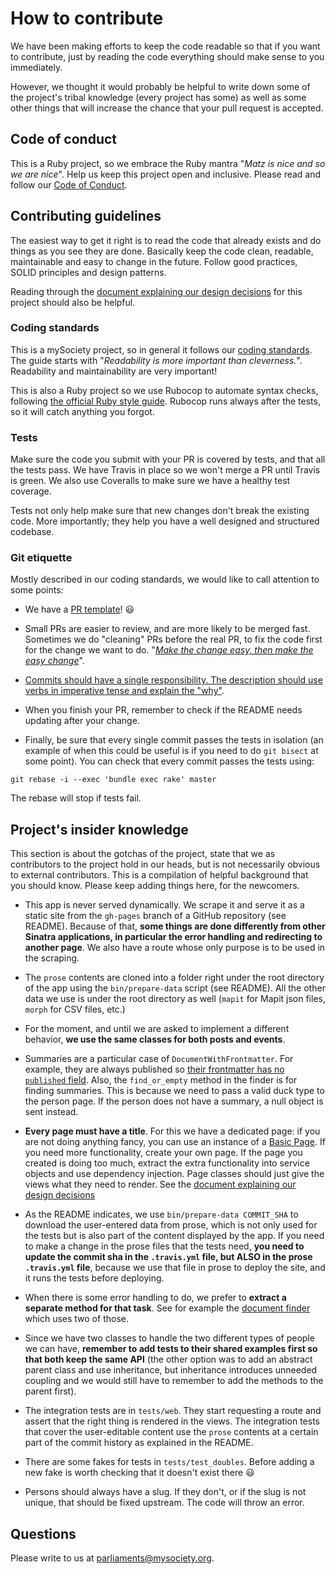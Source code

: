 # How to contribute

We have been making efforts to keep the code readable so that if
you want to contribute, just by reading the code everything
should make sense to you immediately.

However, we thought it would probably be helpful to write down
some of the project's tribal knowledge (every project has some)
as well as some other things that will increase the chance that
your pull request is accepted.

## Code of conduct

This is a Ruby project, so we embrace the Ruby mantra "*Matz is
nice and so we are nice*". Help us keep this project open and
inclusive. Please read and follow our
[Code of Conduct](https://github.com/theyworkforyou/shineyoureye-sinatra/blob/master/.github/code-of-conduct.md).



## Contributing guidelines

The easiest way to get it right is to read the code that already
exists and do things as you see they are done. Basically keep
the code clean, readable, maintainable and easy to change in the
future. Follow good practices, SOLID principles and design
patterns.

Reading through the
[document explaining our design decisions](https://github.com/theyworkforyou/shineyoureye-sinatra/blob/master/.github/design-decisions.md)
for this project should also be helpful.


### Coding standards

This is a mySociety project, so in general it follows our
[coding standards](https://mysociety.github.io/coding-standards.html). The
guide starts with "*Readability is more important than
cleverness.*". Readability and maintainability are very
important!

This is also a Ruby project so we use Rubocop to automate syntax
checks, following
[the official Ruby style guide](https://github.com/bbatsov/ruby-style-guide). Rubocop
runs always after the tests, so it will catch anything you
forgot.

### Tests

Make sure the code you submit with your PR is covered by tests,
and that all the tests pass. We have Travis in place so we won't
merge a PR until Travis is green. We also use Coveralls to make
sure we have a healthy test coverage.

Tests not only help make sure that new changes don't break the
existing code. More importantly; they help you have a well
designed and structured codebase.

### Git etiquette

Mostly described in our coding standards, we would like to call
attention to some points:

* We have a
  [PR template](https://github.com/theyworkforyou/shineyoureye-sinatra/blob/master/.github/PULL_REQUEST_TEMPLATE.md)!
  :smiley:

* Small PRs are easier to review, and are more likely to be
  merged fast. Sometimes we do "cleaning" PRs before the real
  PR, to fix the code first for the change we want to
  do. "[*Make the change easy, then make the easy change*](https://twitter.com/kentbeck/status/250733358307500032?lang=en)".

* [Commits should have a single responsibility. The description should use verbs in imperative tense and explain the "why"](http://tbaggery.com/2008/04/19/a-note-about-git-commit-messages.html).

* When you finish your PR, remember to check if the README needs
  updating after your change.

* Finally, be sure that every single commit passes the tests in
  isolation (an example of when this could be useful is if you
  need to do `git bisect` at some point). You can check that
  every commit passes the tests using:

```
git rebase -i --exec 'bundle exec rake' master
```

The rebase will stop if tests fail.

## Project's insider knowledge

This section is about the gotchas of the project, state that we
as contributors to the project hold in our heads, but is not
necessarily obvious to external contributors. This is a
compilation of helpful background that you should know. Please
keep adding things here, for the newcomers.

* This app is never served dynamically. We scrape it and serve
  it as a static site from the `gh-pages` branch of a GitHub
  repository (see README). Because of that, **some things are
  done differently from other Sinatra applications, in
  particular the error handling and redirecting to another
  page**. We also have a route whose only purpose is to be used
  in the scraping.

* The `prose` contents are cloned into a folder right under the
  root directory of the app using the `bin/prepare-data` script
  (see README). All the other data we use is under the root
  directory as well (`mapit` for Mapit json files, `morph` for
  CSV files, etc.)

* For the moment, and until we are asked to implement a
  different behavior, **we use the same classes for both posts
  and events**.

* Summaries are a particular case of
  `DocumentWithFrontmatter`. For example, they are always
  published so
  [their frontmatter has no `published` field](https://github.com/theyworkforyou/shineyoureye-prose/blob/2ce655b2adf3881c27055b4d54e5f155e155ce61/_prose.yml#L61-L66). Also,
  the `find_or_empty` method in the finder is for finding
  summaries. This is because we need to pass a valid duck type
  to the person page. If the person does not have a summary, a
  null object is sent instead.

* **Every page must have a title**. For this we have a dedicated
  page: if you are not doing anything fancy, you can use an
  instance of a
  [Basic Page](https://github.com/theyworkforyou/shineyoureye-sinatra/pull/137). If
  you need more functionality, create your own page. If the page
  you created is doing too much, extract the extra functionality
  into service objects and use dependency injection. Page
  classes should just give the views what they need to
  render. See the
  [document explaining our design decisions](https://github.com/theyworkforyou/shineyoureye-sinatra/blob/master/.github/design-decisions.md)

* As the README indicates, we use `bin/prepare-data COMMIT_SHA`
  to download the user-entered data from prose, which is not
  only used for the tests but is also part of the content
  displayed by the app. If you need to make a change in the
  prose files that the tests need, **you need to update the
  commit sha in the `.travis.yml` file, but ALSO in the prose
  `.travis.yml` file**, because we use that file in prose to
  deploy the site, and it runs the tests before deploying.

* When there is some error handling to do, we prefer to
  **extract a separate method for that task**. See for example
  the
  [document finder](https://github.com/theyworkforyou/shineyoureye-sinatra/blob/master/lib/document/finder.rb)
  which uses two of those.

* Since we have two classes to handle the two different types of
  people we can have, **remember to add tests to their shared
  examples first so that both keep the same API** (the other
  option was to add an abstract parent class and use
  inheritance, but inheritance introduces unneeded coupling and
  we would still have to remember to add the methods to the
  parent first).

* The integration tests are in `tests/web`. They start
  requesting a route and assert that the right thing is rendered
  in the views. The integration tests that cover the
  user-editable content use the `prose` contents at a certain
  part of the commit history as explained in the README.

* There are some fakes for tests in `tests/test_doubles`. Before
  adding a new fake is worth checking that it doesn't exist
  there :smiley:

* Persons should always have a slug. If they don't, or if the
  slug is not unique, that should be fixed upstream. The code
  will throw an error.


## Questions

Please write to us at
[parliaments@mysociety.org](mailto:parliaments@mysociety.org).
